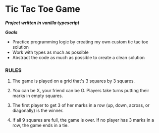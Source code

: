 # Tic Tac Toe Game

***Project written in vanilla typescript***

***Goals***
- Practice programming logic by creating my own custom tic tac toe solution  
- Work with types as much as possible
- Abstract the code as much as possible to create a clean solution

### RULES ###

1. The game is played on a grid that's 3 squares by 3 squares.

2. You can be X, your friend can be O. Players take turns putting their marks in empty squares.

3. The first player to get 3 of her marks in a row (up, down, across, or diagonally) is the winner.

4. If all 9 squares are full, the game is over. If no player has 3 marks in a row, the game ends in a tie. 
